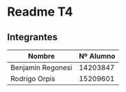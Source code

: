 
# Readme T4

## Integrantes  
| Nombre | Nº Alumno |
|--|--|
| Benjamín Regonesi | 14203847 |
| Rodrigo Orpis | 15209601 |
